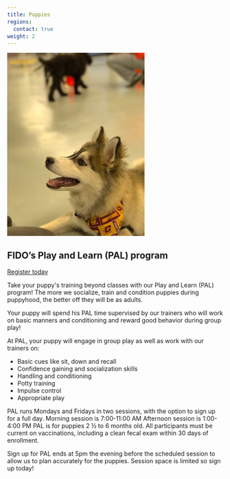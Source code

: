 ```yaml
---
title: Puppies
regions:
  contact: true
weight: 2
---
```

<img class="right" src="/images/pal.jpg" alt="" />

## FIDO’s Play and Learn (PAL) program

<a class="button" href="https://squareup.com/store/FidoPersonalDogTraining/item/puppy-pal-program">Register today</a>

Take your puppy's training beyond classes with our Play and Learn (PAL) program! The more we socialize, train and condition 
puppies during puppyhood, the better off they will be as adults. 

Your puppy will spend his PAL time supervised by our trainers who will work on basic manners and conditioning and reward good 
behavior during group play! 

At PAL, your puppy will engage in group play as well as work with our trainers on:

* Basic cues like sit, down and recall
* Confidence gaining and socialization skills
* Handling and conditioning 
* Potty training
* Impulse control
* Appropriate play

PAL runs Mondays and Fridays in two sessions, with the option to sign up for a full day. 
Morning session is 7:00-11:00 AM 
Afternoon session is 1:00-4:00 PM 
PAL is for puppies 2 ½ to 6 months old. All participants must be current on vaccinations, including a clean fecal exam within 30 days of enrollment. 

Sign up for PAL ends at 5pm the evening before the scheduled session to allow us to plan accurately for the puppies. Session 
space is limited so sign up today!
